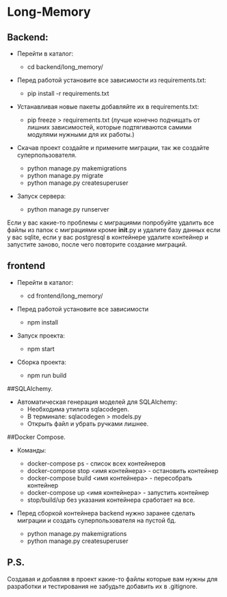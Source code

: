 # Long-Memory

## Backend:

+ Перейти в каталог:
    + cd backend/long_memory/

+ Перед работой установите все зависимости из requirements.txt:
    + pip install -r requirements.txt

+ Устанавливая новые пакеты добавляйте их в requirements.txt:
    + pip freeze > requirements.txt (лучше конечно подчищать от лишних зависимостей, которые подтягиваются самими модулями нужными для их работы.)

+ Скачав проект создайте и примените миграции, так же создайте суперпользователя.
    + python manage.py makemigrations
    + python manage.py migrate
    + python manage.py createsuperuser
  
+ Запуск сервера:
    + python manage.py runserver

Если у вас какие-то проблемы с миграциями попробуйте удалить все файлы из папок с миграциями кроме __init__.py
и удалите базу данных если у вас sqlite, если у вас postgresql в контейнере удалите контейнер и запустите заново,
после чего повторите создание миграций.


## frontend

+ Перейти в каталог:
    + cd frontend/long_memory/

+ Перед работой установите все зависимости
    + npm install

+ Запуск проекта:
    + npm start

+ Сборка проекта:
    + npm run build
  
##SQLAlchemy.
+ Автоматическая генерация моделей для SQLAlchemy:
    + Необходима утилита sqlacodegen.
    + В терминале: sqlacodegen <PATH> > models.py 
    + Открыть файл и убрать ручками лишнее.

##Docker Compose.
+ Команды:
    + docker-compose ps - список всех контейнеров
    + docker-compose stop <имя контейнера> - остановить контейнер
    + docker-compose build <имя контейнера> - пересобрать контейнер
    + docker-compose up <имя контейнера> - запустить контейнер
    + stop/build/up без указания контейнера сработает на все.

+ Перед сборкой контейнера backend нужно заранее сделать миграции и создать суперпользователя на пустой бд. 
    + python manage.py makemigrations
    + python manage.py createsuperuser
  
## P.S.
Создавая и добавляя в проект какие-то файлы которые вам нужны для разработки 
и тестирования не забудьте добавить их в .gitignore.

